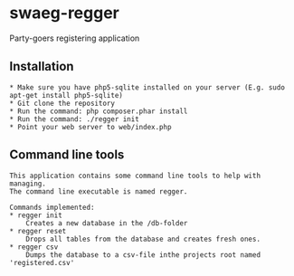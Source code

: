 swaeg-regger
============

Party-goers registering application

## Installation
	* Make sure you have php5-sqlite installed on your server (E.g. sudo apt-get install php5-sqlite)
	* Git clone the repository
	* Run the command: php composer.phar install
	* Run the command: ./regger init
	* Point your web server to web/index.php

## Command line tools

	This application contains some command line tools to help with managing.
	The command line executable is named regger.

	Commands implemented:
	* regger init   
		Creates a new database in the /db-folder
	* regger reset
		Drops all tables from the database and creates fresh ones.
	* regger csv
		Dumps the database to a csv-file inthe projects root named 'registered.csv'


